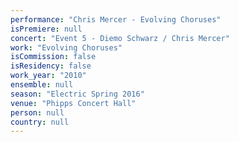 ```yaml
---
performance: "Chris Mercer - Evolving Choruses"
isPremiere: null
concert: "Event 5 - Diemo Schwarz / Chris Mercer"
work: "Evolving Choruses"
isCommission: false
isResidency: false
work_year: "2010"
ensemble: null
season: "Electric Spring 2016"
venue: "Phipps Concert Hall"
person: null
country: null
---
```


